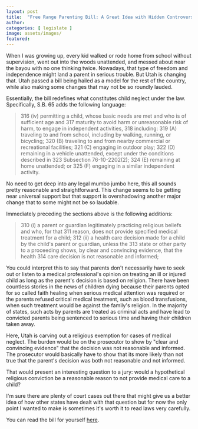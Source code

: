 ```yaml
---
layout: post
title:  "Free Range Parenting Bill: A Great Idea with Hidden Controversy"
author: 
categories: [ legislate ]
image: assets/images/
featured: 
---
```

When I was growing up, every kid walked or rode home from school without supervision, went out into the woods unattended, and messed about near the bayou with no one thinking twice. Nowadays, that type of freedom and independence might land a parent in serious trouble. But Utah is changing that. Utah passed a bill being hailed as a model for the rest of the country, while also making some changes that may not be so roundly lauded. 

Essentially, the bill redefines what constitutes child neglect under the law. Specifically, S.B. 65 adds the following language:
>316          (iv) permitting a child, whose basic needs are met and who is of sufficient age and
>317     maturity to avoid harm or unreasonable risk of harm, to engage in independent activities,
>318     including:
>319          (A) traveling to and from school, including by walking, running, or bicycling;
>320          (B) traveling to and from nearby commercial or recreational facilities;
>321          (C) engaging in outdoor play;
>322          (D) remaining in a vehicle unattended, except under the conditions described in
>323     Subsection 76-10-2202(2);
>324          (E) remaining at home unattended; or
>325          (F) engaging in a similar independent activity.

No need to get deep into any legal mumbo jumbo here, this all sounds pretty reasonable and straightforward. This change seems to be getting near universal support but that support is overshadowing another major change that to some might not be so laudable. 

Immediately preceding the sections above is the following additions:

>310          (i) a parent or guardian legitimately practicing religious beliefs and who, for that
>311     reason, does not provide specified medical treatment for a child;
>312          (ii) a health care decision made for a child by the child's parent or guardian, unless the
>313     state or other party to a proceeding shows, by clear and convincing evidence, that the health
>314     care decision is not reasonable and informed;

You could interpret this to say that parents don't necessarily have to seek out or listen to a medical professional's opinion on treating an ill or injured child as long as the parent's decision is based on religion. There have been countless stories in the news of children dying because their parents opted for so called faith healing when serious medical attention was required or the parents refused critical medical treatment, such as blood transfusions, when such treatment would be against the family's religion. In the majority of states, such acts by parents are treated as criminal acts and have lead to convicted parents being sentenced to serious time and having their children taken away. 

Here, Utah is carving out a religious exemption for cases of medical neglect. The burden would be on the prosecutor to show by "clear and convincing evidence" that the decision was not reasonable and informed. The prosecutor would basically have to show that its more likely than not true that the parent's decision was both not reasonable and not informed. 

That would present an interesting question to a jury: would a hypothetical religious conviction be a reasonable reason to not provide medical care to a child? 

I'm sure there are plenty of court cases out there that might give us a better idea of how other states have dealt with that question but for now the only point I wanted to make is sometimes it's worth it to read laws very carefully.

You can read the bill for yourself [here](https://le.utah.gov/~2018/bills/static/SB0065.html).